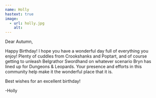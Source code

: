 ```yaml
---
name: Holly
hastext: true
image:
  - url: holly.jpg
    alt:
---
```

Dear Autumn,

Happy Birthday! I hope you have a wonderful day full of everything you enjoy! Plenty of cuddles from Crookshanks and Poptart, and of course getting to unleash Belgrathor Swordhand on whatever scenario Bryn has lined up for Dungeons & Leopards. Your presence and efforts in this community help make it the wonderful place that it is.

Best wishes for an excellent birthday!

-Holly